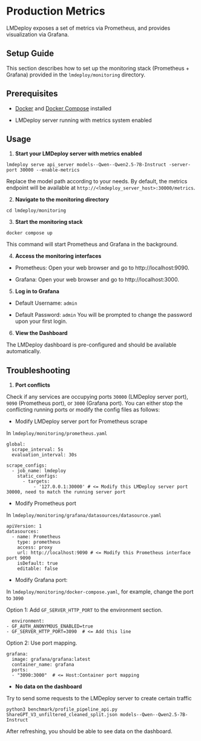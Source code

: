 # Production Metrics

LMDeploy exposes a set of metrics via Prometheus, and provides visualization via Grafana.

## Setup Guide

This section describes how to set up the monitoring stack (Prometheus + Grafana) provided in the `lmdeploy/monitoring` directory.

## Prerequisites

- [Docker](https://docs.docker.com/engine/install/) and [Docker Compose](https://docs.docker.com/compose/install/) installed

- LMDeploy server running with metrics system enabled

## Usage

1. **Start your LMDeploy server with metrics enabled**

```
lmdeploy serve api_server models--Qwen--Qwen2.5-7B-Instruct -server-port 30000 --enable-metrics
```

Replace the model path according to your needs.
By default, the metrics endpoint will be available at `http://<lmdeploy_server_host>:30000/metrics`.

2. **Navigate to the monitoring directory**

```
cd lmdeploy/monitoring
```

3. **Start the monitoring stack**

```
docker compose up
```

This command will start Prometheus and Grafana in the background.

4. **Access the monitoring interfaces**

- Prometheus: Open your web browser and go to http://localhost:9090.

- Grafana: Open your web browser and go to http://localhost:3000.

5. **Log in to Grafana**

- Default Username: `admin`

- Default Password: `admin` You will be prompted to change the password upon your first login.

6. **View the Dashboard**

The LMDeploy dashboard is pre-configured and should be available automatically.

## Troubleshooting

1. **Port conflicts**

Check if any services are occupying ports `30000` (LMDeploy server port), `9090` (Prometheus port), or `3000` (Grafana port). You can either stop the conflicting running ports or modify the config files as follows:

- Modify LMDeploy server port for Prometheus scrape

In `lmdeploy/monitoring/prometheus.yaml`

```
global:
  scrape_interval: 5s
  evaluation_interval: 30s

scrape_configs:
  - job_name: lmdeploy
    static_configs:
      - targets:
          - '127.0.0.1:30000' # <= Modify this LMDeploy server port 30000, need to match the running server port
```

- Modify Prometheus port

In `lmdeploy/monitoring/grafana/datasources/datasource.yaml`

```
apiVersion: 1
datasources:
  - name: Prometheus
    type: prometheus
    access: proxy
    url: http://localhost:9090 # <= Modify this Prometheus interface port 9090
    isDefault: true
    editable: false
```

- Modify Grafana port:

In `lmdeploy/monitoring/docker-compose.yaml`, for example, change the port to `3090`

Option 1: Add `GF_SERVER_HTTP_PORT` to the environment section.

```
  environment:
- GF_AUTH_ANONYMOUS_ENABLED=true
- GF_SERVER_HTTP_PORT=3090  # <= Add this line
```

Option 2: Use port mapping.

```
grafana:
  image: grafana/grafana:latest
  container_name: grafana
  ports:
  - "3090:3000"  # <= Host:Container port mapping
```

- **No data on the dashboard**

Try to send some requests to the LMDeploy server to create certain traffic

```
python3 benchmark/profile_pipeline_api.py ShareGPT_V3_unfiltered_cleaned_split.json models--Qwen--Qwen2.5-7B-Instruct
```

After refreshing, you should be able to see data on the dashboard.
